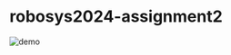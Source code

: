 # robosys2024-assignment2
![demo](https://github.com/user-attachments/assets/2e25540a-8916-4943-904c-cb0dbbca015d)

